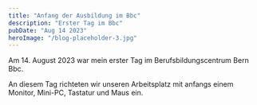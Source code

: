 ```yaml
---
title: "Anfang der Ausbildung im Bbc"
description: "Erster Tag im Bbc"
pubDate: "Aug 14 2023"
heroImage: "/blog-placeholder-3.jpg"
---
```


Am 14. August 2023 war mein erster Tag im Berufsbildungscentrum Bern Bbc.

An diesem Tag richteten wir unseren Arbeitsplatz mit anfangs einem Monitor, Mini-PC, Tastatur und Maus ein.

